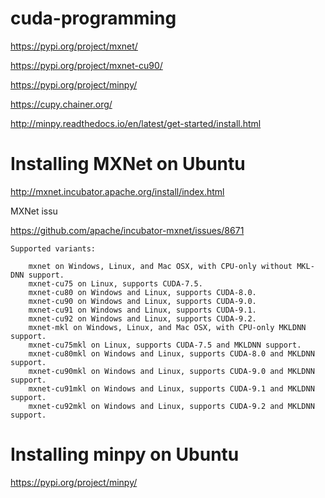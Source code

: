 # cuda-programming

https://pypi.org/project/mxnet/

https://pypi.org/project/mxnet-cu90/

https://pypi.org/project/minpy/

https://cupy.chainer.org/

http://minpy.readthedocs.io/en/latest/get-started/install.html

# Installing MXNet on Ubuntu
http://mxnet.incubator.apache.org/install/index.html

MXNet issu

https://github.com/apache/incubator-mxnet/issues/8671
```
Supported variants:

    mxnet on Windows, Linux, and Mac OSX, with CPU-only without MKL-DNN support.
    mxnet-cu75 on Linux, supports CUDA-7.5.
    mxnet-cu80 on Windows and Linux, supports CUDA-8.0.
    mxnet-cu90 on Windows and Linux, supports CUDA-9.0.
    mxnet-cu91 on Windows and Linux, supports CUDA-9.1.
    mxnet-cu92 on Windows and Linux, supports CUDA-9.2.
    mxnet-mkl on Windows, Linux, and Mac OSX, with CPU-only MKLDNN support.
    mxnet-cu75mkl on Linux, supports CUDA-7.5 and MKLDNN support.
    mxnet-cu80mkl on Windows and Linux, supports CUDA-8.0 and MKLDNN support.
    mxnet-cu90mkl on Windows and Linux, supports CUDA-9.0 and MKLDNN support.
    mxnet-cu91mkl on Windows and Linux, supports CUDA-9.1 and MKLDNN support.
    mxnet-cu92mkl on Windows and Linux, supports CUDA-9.2 and MKLDNN support.

```

# Installing minpy on Ubuntu
https://pypi.org/project/minpy/
